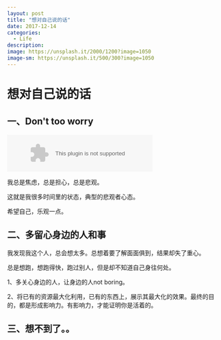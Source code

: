 ```yaml
---
layout: post
title: "想对自己说的话"
date: 2017-12-14
categories:
  - Life
description: 
image: https://unsplash.it/2000/1200?image=1050
image-sm: https://unsplash.it/500/300?image=1050
---
```



# 想对自己说的话

## 一、Don't too worry

 <embed src="//music.163.com/style/swf/widget.swf?sid=27918303&type=2&auto=1&width=320&height=66" width="340" height="86"  allowNetworking="all">

我总是焦虑，总是担心，总是悲观。

这就是我很多时间里的状态，典型的悲观者心态。

希望自己，乐观一点。

## 二、多留心身边的人和事

我发现我这个人，总会想太多。总想着要了解面面俱到，结果却失了重心。

总是想跑，想跑得快，跑过别人，但是却不知道自己身往何处。

1、多关心身边的人，让身边的人not boring。

2、将已有的资源最大化利用，已有的东西上，展示其最大化的效果。最终的目的，都是形成影响力。有影响力，才能证明你是活着的。

## 三、想不到了。。

